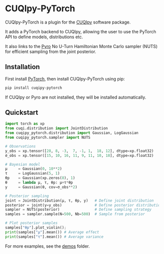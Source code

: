 # CUQIpy-PyTorch

CUQIpy-PyTorch is a plugin for the [CUQIpy](https://github.com/CUQI-DTU/CUQIpy) software package.

It adds a PyTorch backend to CUQIpy, allowing the user to use the PyTorch API to define models, distributions etc.

It also links to the [Pyro](https://pyro.ai/) No U-Turn Hamiltonian Monte Carlo sampler (NUTS) for efficient sampling from the joint posterior.

## Installation
First install [PyTorch](https://pytorch.org/), then install CUQIpy-PyTorch using pip:
```bash
pip install cuqipy-pytorch
```
If CUQIpy or Pyro are not installed, they will be installed automatically.

## Quickstart
```python
import torch as xp
from cuqi.distribution import JointDistribution
from cuqipy_pytorch.distribution import Gaussian, LogGaussian
from cuqipy_pytorch.sampler import NUTS

# Observations
y_obs = xp.tensor([28, 8, -3,  7, -1, 1,  18, 12], dtype=xp.float32)
σ_obs = xp.tensor([15, 10, 16, 11, 9, 11, 10, 18], dtype=xp.float32)

# Bayesian model
μ     = Gaussian(0, 10**2)
τ     = LogGaussian(5, 1)
θp    = Gaussian(xp.zeros(8), 1)
θ     = lambda μ, τ, θp: μ+τ*θp
y     = Gaussian(θ, cov=σ_obs**2)

# Posterior sampling
joint = JointDistribution(μ, τ, θp, y)   # Define joint distribution 
posterior = joint(y=y_obs)               # Define posterior distribution
sampler = NUTS(posterior)                # Define sampling strategy
samples = sampler.sample(N=500, Nb=500)  # Sample from posterior

# Plot posterior samples
samples["θp"].plot_violin(); 
print(samples["μ"].mean()) # Average effect
print(samples["τ"].mean()) # Average variance
```

For more examples, see the [demos](demos) folder.


